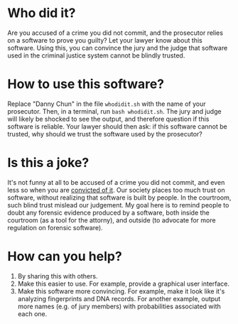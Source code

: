 # Who did it?

Are you accused of a crime you did not commit, 
 and the prosecutor relies on a software to prove you guilty?
Let your lawyer know about this software.
Using this, you can convince the jury and the judge
 that software used in the criminal justice system cannot be blindly trusted.

# How to use this software?

Replace "Danny Chun" in the file `whodidit.sh` with the name
 of your prosecutor.
Then, in a terminal, run `bash whodidit.sh`.
The jury and judge will likely be shocked to see the output,
 and therefore question if this software is reliable.
Your lawyer should then ask:
 if this software cannot be trusted, 
 why should we trust the software used by the prosecutor?

# Is this a joke?

It's not funny at all to be accused of a crime you did not commit,
 and even less so when you are [convicted of it](https://www.nytimes.com/2018/10/10/nyregion/hasidic-beating-herskovic-patterson.html).
Our society places too much trust on software, without realizing that software is built by people.
In the courtroom, such blind trust mislead our judgement.
My goal here is to remind people to doubt any forensic evidence produced by a software,
 both inside the courtroom (as a tool for the attorny),
 and outside (to advocate for more regulation on forensic software).

# How can you help?

1. By sharing this with others.
2. Make this easier to use. For example, provide a graphical user interface.
3. Make this software more convincing. 
   For example, make it look like it's analyzing fingerprints and DNA records. 
   For another example, output more names (e.g. of jury members) 
    with probabilities associated with each one.
